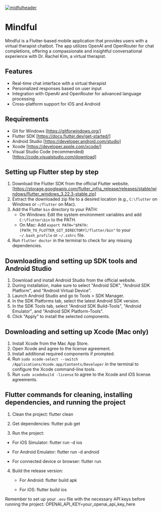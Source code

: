 <a href="">
  <img alt="midfulheader" src="https://github.com/afarhadi99/mindful/blob/main/instant.png">
</a>

# Mindful

Mindful is a Flutter-based mobile application that provides users with a virtual therapist chatbot. The app utilizes OpenAI and OpenRouter for chat completions, offering a compassionate and insightful conversational experience with Dr. Rachel Kim, a virtual therapist.

## Features

- Real-time chat interface with a virtual therapist
- Personalized responses based on user input
- Integration with OpenAI and OpenRouter for advanced language processing
- Cross-platform support for iOS and Android

## Requirements 
- Git for Windows [https://gitforwindows.org/]
- Flutter SDK [https://docs.flutter.dev/get-started/]
- Android Studio [https://developer.android.com/studio]
- Xcode [https://developer.apple.com/xcode/]
- Visual Studio Code (recommended) [https://code.visualstudio.com/download]


## Setting up Flutter step by step

1. Download the Flutter SDK from the official Flutter website. [https://storage.googleapis.com/flutter_infra_release/releases/stable/windows/flutter_windows_3.22.3-stable.zip]
2. Extract the downloaded zip file to a desired location (e.g., `C:\flutter` on Windows or `~/flutter` on Mac).
3. Add the Flutter `bin` directory to your PATH:
   - On Windows: Edit the system environment variables and add `C:\flutter\bin` to the PATH.
   - On Mac: Add `export PATH="$PATH:[PATH_TO_FLUTTER_GIT_DIRECTORY]/flutter/bin"` to your `~/.bash_profile` or `~/.zshrc` file.
4. Run `flutter doctor` in the terminal to check for any missing dependencies.

## Downloading and setting up SDK tools and Android Studio

1. Download and install Android Studio from the official website.
2. During installation, make sure to select "Android SDK", "Android SDK Platform", and "Android Virtual Device".
3. Launch Android Studio and go to Tools > SDK Manager.
4. In the SDK Platforms tab, select the latest Android SDK version.
5. In the SDK Tools tab, select "Android SDK Build-Tools", "Android Emulator", and "Android SDK Platform-Tools".
6. Click "Apply" to install the selected components.

## Downloading and setting up Xcode (Mac only)

1. Install Xcode from the Mac App Store.
2. Open Xcode and agree to the license agreement.
3. Install additional required components if prompted.
4. Run `sudo xcode-select --switch /Applications/Xcode.app/Contents/Developer` in the terminal to configure the Xcode command-line tools.
5. Run `sudo xcodebuild -license` to agree to the Xcode and iOS license agreements.

## Flutter commands for cleaning, installing dependencies, and running the project

1. Clean the project:
    flutter clean

2. Get dependencies:
    flutter pub get

3. Run the project:
  - For iOS Simulator:
        flutter run -d ios
 
  - For Android Emulator:
        flutter run -d android
 
  - For connected device or browser:
        flutter run
 
4. Build the release version:
   - For Android:
      flutter build apk
 
   - For iOS:
      flutter build ios


 
Remember to set up your `.env` file with the necessary API keys before running the project: OPENAI_API_KEY=your_openai_api_key_here
